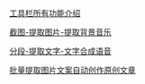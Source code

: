 
[工具栏所有功能介绍](https://www.qikistudio.com/)

[截图-提取图片-提取背景音乐](https://www.qikistudio.com/)

[分段-提取文字-文字合成语音](https://www.qikistudio.com/)

[批量提取图片文案自动创作原创文章](https://www.qikistudio.com/)